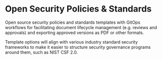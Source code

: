 # Open Security Policies & Standards
Open source security policies and standards templates with GitOps workflows for facilitating document lifecycle management (e.g. reviews and approvals) and exporting approved versions as PDF or other formats. 

Template options will align with various industry standard security frameworks to make it easier to structure security governance programs around them, such as NIST CSF 2.0.
